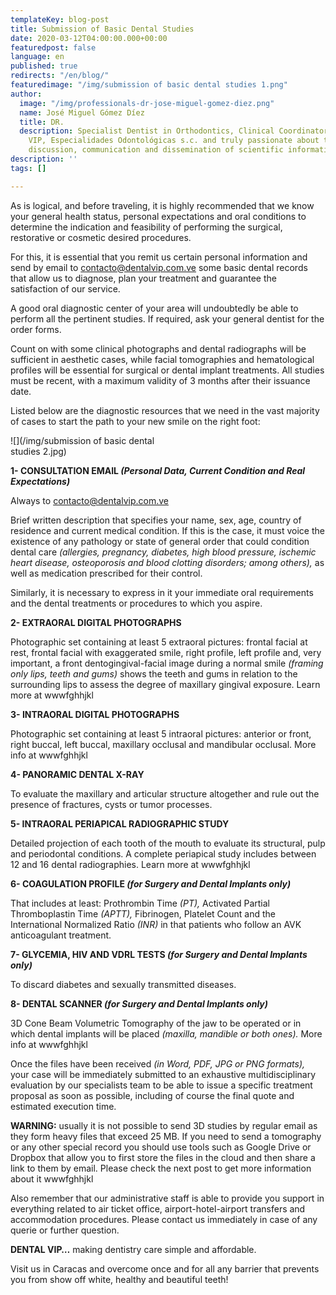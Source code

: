 ```yaml
---
templateKey: blog-post
title: Submission of Basic Dental Studies
date: 2020-03-12T04:00:00.000+00:00
featuredpost: false
language: en
published: true
redirects: "/en/blog/"
featuredimage: "/img/submission of basic dental studies 1.png"
author:
  image: "/img/professionals-dr-jose-miguel-gomez-diez.png"
  name: José Miguel Gómez Díez
  title: DR.
  description: Specialist Dentist in Orthodontics, Clinical Coordinator of DENTAL
    VIP, Especialidades Odontológicas s.c. and truly passionate about the analysis,
    discussion, communication and dissemination of scientific information.
description: ''
tags: []

---
```

As is logical, and before traveling, it is highly recommended that we know your general health status, personal expectations and oral conditions to determine the indication and feasibility of performing the surgical, restorative or cosmetic desired procedures.

For this, it is essential that you remit us certain personal information and send by email to [contacto@dentalvip.com.ve](mailto:contacto@dentalvip.com.ve) some basic dental records that allow us to diagnose, plan your treatment and guarantee the satisfaction of our service.

A good oral diagnostic center of your area will undoubtedly be able to perform all the pertinent studies. If required, ask your general dentist for the order forms.

Count on with some clinical photographs and dental radiographs will be sufficient in aesthetic cases, while facial tomographies and hematological profiles will be essential for surgical or dental implant treatments. All studies must be recent, with a maximum validity of 3 months after their issuance date.

Listed below are the diagnostic resources that we need in the vast majority of cases to start the path to your new smile on the right foot:

<div  class="color" style="max-width: 50%;">

![](/img/submission of basic dental studies 2.jpg)

</div>

**1- CONSULTATION EMAIL _(Personal Data, Current Condition and Real Expectations)_**

Always to [contacto@dentalvip.com.ve](mailto:contacto@dentalvip.com.ve)

Brief written description that specifies your name, sex, age, country of residence and current medical condition. If this is the case, it must voice the existence of any pathology or state of general order that could condition dental care _(allergies, pregnancy, diabetes, high blood pressure, ischemic heart disease, osteoporosis and blood clotting disorders; among others),_ as well as medication prescribed for their control.

Similarly, it is necessary to express in it your immediate oral requirements and the dental treatments or procedures to which you aspire.

**2- EXTRAORAL DIGITAL PHOTOGRAPHS**

Photographic set containing at least 5 extraoral pictures: frontal facial at rest, frontal facial with exaggerated smile, right profile, left profile and, very important, a front dentogingival-facial image during a normal smile _(framing only lips, teeth and gums)_ shows the teeth and gums in relation to the surrounding lips to assess the degree of maxillary gingival exposure. Learn more at wwwfghhjkl

**3- INTRAORAL DIGITAL PHOTOGRAPHS**

Photographic set containing at least 5 intraoral pictures: anterior or front, right buccal, left buccal, maxillary occlusal and mandibular occlusal. More info at wwwfghhjkl

**4- PANORAMIC DENTAL X-RAY**

To evaluate the maxillary and articular structure altogether and rule out the presence of fractures, cysts or tumor processes.

**5- INTRAORAL PERIAPICAL RADIOGRAPHIC STUDY**

Detailed projection of each tooth of the mouth to evaluate its structural, pulp and periodontal conditions. A complete periapical study includes between 12 and 16 dental radiographies. Learn more at wwwfghhjkl

**6- COAGULATION PROFILE _(for Surgery and Dental Implants only)_**

That includes at least: Prothrombin Time _(PT),_ Activated Partial Thromboplastin Time _(APTT),_ Fibrinogen, Platelet Count and the International Normalized Ratio _(INR)_ in that patients who follow an AVK anticoagulant treatment.

**7- GLYCEMIA, HIV AND VDRL TESTS _(for Surgery and Dental Implants only)_**

To discard diabetes and sexually transmitted diseases.

**8- DENTAL SCANNER _(for Surgery and Dental Implants only)_**

3D Cone Beam Volumetric Tomography of the jaw to be operated or in which dental implants will be placed _(maxilla, mandible or both ones)._ More info at wwwfghhjkl

Once the files have been received _(in Word, PDF, JPG or PNG formats),_ your case will be immediately submitted to an exhaustive multidisciplinary evaluation by our specialists team to be able to issue a specific treatment proposal as soon as possible, including of course the final quote and estimated execution time.

**WARNING:** usually it is not possible to send 3D studies by regular email as they form heavy files that exceed 25 MB. If you need to send a tomography or any other special record you should use tools such as Google Drive or Dropbox that allow you to first store the files in the cloud and then share a link to them by email. Please check the next post to get more information about it wwwfghhjkl

Also remember that our administrative staff is able to provide you support in everything related to air ticket office, airport-hotel-airport transfers and accommodation procedures. Please contact us immediately in case of any querie or further question.

**DENTAL VIP…** making dentistry care simple and affordable.

Visit us in Caracas and overcome once and for all any barrier that prevents you from show off white, healthy and beautiful teeth!